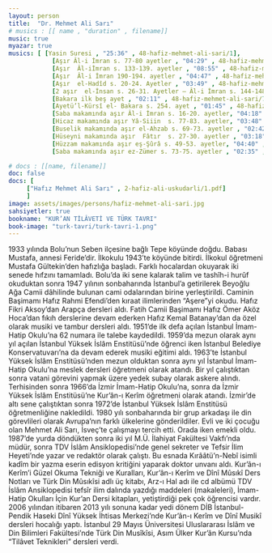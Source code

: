 ```yaml
---
layout: person
title:  "Dr. Mehmet Ali Sarı"
# musics : [[ name , "duration" , filename]]
music: true
myazar: true
musics: [ [Yasin Suresi , "25:36" , 48-hafiz-mehmet-ali-sari/1],
            [Aşır Âl-i İmran s. 77-80 ayetler , "04:29" , 48-hafiz-mehmet-ali-sari/2],
            [Aşır  Âl-iİmran s. 133-139. ayetler , "08:55" , 48-hafiz-mehmet-ali-sari/3],
            [Aşır  Âl-i İmran 190-194. ayetler , "04:47" , 48-hafiz-mehmet-ali-sari/4],
            [Aşır  el-Hadîd s. 20-24. Ayetler , "03:49" , 48-hafiz-mehmet-ali-sari/5],
            [2 aşır  el-İnsan s. 26-31. Ayetler – Âl-i İmran s. 144-148. ayetler , "04:49" , 48-hafiz-mehmet-ali-sari/6],
            [Bakara ilk beş ayet , "02:11" , 48-hafiz-mehmet-ali-sari/7],
            [Ayetü’l-Kürsî el- Bakara s. 254. ayet , "01:45" , 48-hafiz-mehmet-ali-sari/8],
            [Saba makamında aşır Âl-i İmran s. 16-20. ayetler, "04:18" , 48-hafiz-mehmet-ali-sari/9],
            [Hicaz makamında aşır Yâ-Siiin  s. 77-83. ayetler, "03:48" , 48-hafiz-mehmet-ali-sari/10],
            [Buselik makamında aşır el-Ahzab s. 69-73. ayetler , "02:42" , 48-hafiz-mehmet-ali-sari/11],
            [Hüseyni makamında aşır  Fâtır  s. 27-30. ayetler , "03:18" , 48-hafiz-mehmet-ali-sari/12],
            [Hüzzam makamında aşır eş-Şûrâ s. 49-53. ayetler, "04:40" , 48-hafiz-mehmet-ali-sari/13],
            [Saba makamında aşır ez-Zümer s. 73-75. ayetler , "02:35" , 48-hafiz-mehmet-ali-sari/14]]

# docs : [[name, filename]]
doc: false
docs: [
     ["Hafız Mehmet Ali Sarı" , 2-hafiz-ali-uskudarli/1.pdf] 
     ]
image: assets/images/persons/hafiz-mehmet-ali-sari.jpg
sahsiyetler: true
bookname: "KUR’AN TİLÂVETİ VE TÜRK TAVRI"
book-image: "turk-tavri/turk-tavri-1.png"
---
```


1933 yılında Bolu’nun Seben ilçesine bağlı Tepe köyünde doğdu. Babası Mustafa, annesi Feride’dir. İlkokulu 1943’te köyünde bitirdi. İlkokul öğretmeni Mustafa Gültekin’den hafızlığa başladı. Farklı hocalardan okuyarak iki senede hıfzını tamamladı. Bolu’da iki sene kalarak talim ve tashîh-i hurûf okuduktan sonra 1947 yılının sonbaharında İstanbul’a getirilerek Beyoğlu Ağa Camii dâhilinde bulunan cami odalarından birine yerleştirildi. Caminin Başimamı Hafız Rahmi Efendi’den kıraat ilimlerinden “Aşere”yi okudu. Hafız Fikri Aksoy’dan Arapça dersleri aldı. Fatih Camii Başimamı Hafız Ömer Aköz Hoca’dan fıkıh derslerine devam ederken Hafız Kemal Batanay’dan da özel olarak musiki ve tambur dersleri aldı. 1951’de ilk defa açılan İstanbul İmam-Hatip Okulu’na 62 numara ile talebe kaydedildi. 1959’da mezun olarak aynı yıl açılan İstanbul Yüksek İslâm Enstitüsü’nde öğrenci iken İstanbul Belediye Konservatuvarı’na da devam ederek musiki eğitimi aldı.
1963’te İstanbul Yüksek İslâm Enstitüsü’nden mezun olduktan sonra aynı yıl İstanbul İmam-Hatip Okulu’na meslek dersleri öğretmeni olarak atandı. Bir yıl çalıştıktan sonra vatani görevini yapmak üzere yedek subay olarak askere alındı. Terhisinden sonra 1966’da İzmir İmam-Hatip Okulu’na, sonra da İzmir Yüksek İslâm Enstitüsü’ne Kur’ân-ı Kerîm öğretmeni olarak atandı. İzmir’de altı sene çalıştıktan sonra 1972’de İstanbul Yüksek İslâm Enstitüsü öğretmenliğine nakledildi. 1980 yılı sonbaharında bir grup arkadaşı ile din görevlileri olarak Avrupa’nın farklı ülkelerine gönderildiler. 
Evli ve iki çocuğu olan Mehmet Ali Sarı, İsveç’te çalışmayı tercih etti. Orada iken emekli oldu. 1987’de yurda döndükten sonra iki yıl M.Ü. İlahiyat Fakültesi Vakfı’nda müdür, sonra TDV İslâm Ansiklopedisi’nde genel sekreter ve Tefsir İlim Heyeti’nde yazar ve redaktör olarak çalıştı. Bu esnada Kırââtü’n-Nebî isimli kadîm bir yazma eserin edisyon kritiğini yaparak doktor unvanı aldı.
Kur’ân-ı Kerîm’i Güzel Okuma Tekniği ve Kuralları, Kur’ân-ı Kerîm ve Dînî Mûsıkî Ders Notları ve Türk Din Mûsıkîsi adlı üç kitabı, Arz-ı Hal adı ile cd albümü TDV İslâm Ansiklopedisi tefsîr ilim dalında yazdığı maddeleri (makaleleri), İmam-Hatip Okulları İçin Kur’an Dersi kitapları, yetiştirdiği pek çok öğrencisi vardır. 2006 yılından itibaren 2013 yılı sonuna kadar yedi dönem DİB İstanbul-Pendik Haseki Dînî Yüksek İhtisas Merkezi’nde Kur’ân-ı Kerîm ve Dînî Musikî dersleri hocalığı yaptı. İstanbul 29 Mayıs Üniversitesi Uluslararası İslâm ve Din Bilimleri Fakültesi’nde Türk Din Musîkîsi, Asım Ülker Kur’ân Kursu’nda “Tilâvet Teknikleri” dersleri verdi.